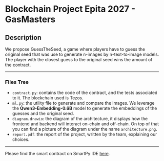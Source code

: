 # Blockchain Project Epita 2027 - GasMasters

## Description

We propose GuessTheSeed, a game where players have to guess the original seed that
was use to generate n-images by n-text-to-image models. The player with the closest
guess to the original seed wins the amount of the contract.


---

### Files Tree
- ```contract.py```: contains the code of the contract, and the tests associated to it. The blockchain used is Tezos.
- ```ml.py```: the utility file to generate and compare the images. We leverage the **Qwen3-Embedding-0.6B** model to generate the embeddings of the guesses and the original seed.
- ```diagram.drawio```: the diagram of the architecture, it displays how the frontend and backend will interact on-chain and off-chain. On top of that you can find a picture of the diagram under the name ```architecture.png```.
- ```report.pdf```: the report of the project, written by the team, explaining our choices.

---
Please find the smart contract on SmartPy IDE [here](https://smartpy.io/ide?code=eJy9WW1v2zYQ_u5fwakfamOusbTfhmmYl7hBh@YFidssKAqBliiHgUQJEh3PGbbfvuOLJFKmbNlNZyCNat4dn3vueHdUaJpnBUdliguebxAuUZkPBr@V@STNolVCBhGJUYopG45@HgwQfK6n9xezy3kwu7m5uvG9@2yFyodslUQoxxt0gjh5RjxDjxllCKMlTsnEk4p_XH24NLVwUhAcbaQkiRB_IKb07OJ6fh@cf5rd3irxEDOWAdLVIqUcYYZImvMNWq5IWWodKW1u0dJRwojGaAOLEY3Ya66AtjZXhuZ3H05n3ebSrCCgCEgyRiwcZ7Pp2ccPl21dxAiFjQoNg2WFyRLCMYc1gSQCXhIgRZu7A96mF1efGtKvWLKRkmvKGChlce2B3GhJuPwCp9mK8Wo5zBgvcMi3zbYBzzt1pflMbL8giOBCRG76fj67cQG_mX2eTT9uWa_okGYK8kRwYjrTycP07KLJoJoCHKXAobCXkyLOihS@pSUCrDRjoClVwwQD4@eC91tConMgagg5fqq9gtxG@iPyPQgoozwIhiVJ4rHaYYwIyG6CmJBxDczQEx8hPokwxxMFyleqHTK1PZCrnztk8wRvSFGC5N__dIhUmECmeuyQ1Dz7cNQBaFQAKUOPP58sVgXr@Hmc3j8@_umNOiwuCRjEnEQBTfGS7MRZAv@w7unIiI8oN4qBHM4Dt2IhI7GU8ZLBEOqdAYAgE1HNctiFRcJHvx2UsZlGuyGKX8fH4xBOnBHpZNsV6V5cimrTcNnB3fY2vwpYLFuPW4Wtg3pdOCzqjbNj9Q@XCVli20xPRAGCNlQO6@COxkZLsQztDtqX2sLXA_JQ1mydgwILyH0fAvt5brS6XlYsp4XX4@0m5zKkXUU_KB2jKw8OYVmb6Ue1agmH5egvfs2xs@tYZl5Bu0gShHMqJpUSmqU6gP3ggWygcvxoiJ2t94BqpiCPt6YDOyxKd7itBisLnGAWkq4y06PGHVa3msrvXndXTDmMgvGAk5IPR3IgVY@K@DIkDBc0UyjESlB9NfRkx0ei5SPR89EcliGNxUCrUMp_qm5d6eMwlOH1pmJB@4MTGhKnkFjQQots4RL5PVtoAUhtl8DsqbKQyQnRIXIlFjwDtTk_SOnn4YlaNhqEWKApGMJpPnz7k_wYNuqxzpecTOwJSfJSBdY9ANkh@NGvLTZ7vJKsy0ZOYdIDKJxYapMnUtB4M6znU3OE0jNUhWLUQ9Mgxpis@mg2xPkdLrr1VGaL1B45_ZZNF71RE28zsIrKUw8ZtUVz4iGR76mUhkev4d2vHsYoUMXBl4nTBCt4goSN_Pc4KYUQ@SskuZiIfRlnYwZyZMOxEA6OVM1bs4FF4F2RsaW4V6aiB6miayNtRpoahDiOBg9Ky9cn5C30zgBqsG8djBN9MPbRZs0uFtLTrCgInCON9UiQxgnrBtmH2K3ZwdrwEBNfLM2vriwvNvWFn69B@Hs6vy9CzURoYYQCLAGW@7BBAf8_w2JsN9ouHTU8fSe27nU7nIAmc6AT73rSa08rFuJr6RtKVxo4imlRtg6CGqK9VL@28ZrSYUM@OvzGWLxNp_HCyAnLgNNO0aMBGQOzBeizUNqBRQJ4XW7x1BvYNx5xe3_XeVcvsRwHvuVBSWAlOt6RfiE3rjHtg1954US5aNYNcHYVeBGODZOKYXPn7VxV7O469tqBBKapw8l9gfMuYeq3dwsSi5ehbqD6OuccEr4l8M57XifEXVQeivCdFX9zs@ZuuJsT4w754gei83K5G@4GsYy9sd7B1uPwUL5SXVO4NMeYiniHeFXWb2xpqV_a8NFeN_ccrb6J2b71uuIuxut4xeSLYLAFtX_9QOTUzSmMlYysm@kb_hN0XZsqTLtnZGGhPSKbVl9iTK73GA2srlvC7S2v_gyzIChMCC60Z23T_77ApLjPhj3WNKGRD_LpPx6uZnY-).